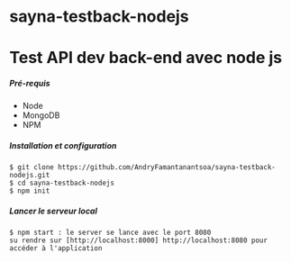 # sayna-testback-nodejs
Test API dev back-end avec node js
=========
##### Pré-requis
- Node
- MongoDB
- NPM

##### Installation et configuration
~~~ console
$ git clone https://github.com/AndryFamantanantsoa/sayna-testback-nodejs.git
$ cd sayna-testback-nodejs
$ npm init
~~~
    
##### Lancer le serveur local
~~~ console
$ npm start : le server se lance avec le port 8080
su rendre sur [http://localhost:8000] http://localhost:8080 pour accéder à l'application
~~~
    
